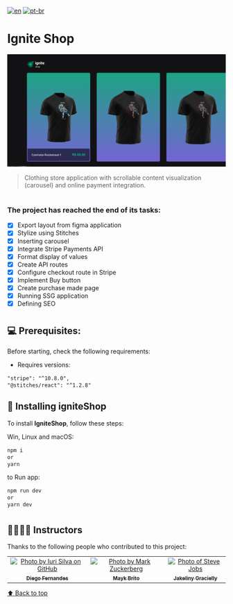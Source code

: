 [![en](https://img.shields.io/badge/lang-en-critical.svg)](https://github.com/gutoo01/template-04-igniteShop/blob/main/readme.md)
[![pt-br](https://img.shields.io/badge/lang-pt--br-blue.svg)](https://github.com/gutoo01/template-04-igniteShop/blob/main/readme.pt-br.md)

# **Ignite Shop**

<img src="./ig-shop-preview.png" alt="ignews">

> Clothing store application with scrollable content visualization (carousel) and online payment integration.

#
### The project has reached the end of its tasks:

- [x] Export layout from figma application
- [x] Stylize using Stitches
- [x] Inserting carousel
- [x] Integrate Stripe Payments API
- [x] Format display of values
- [x] Create API routes
- [x] Configure checkout route in Stripe
- [x] Implement Buy button
- [x] Create purchase made page
- [x] Running SSG application
- [x] Defining SEO

#
## 💻 Prerequisites:

Before starting, check the following requirements:

- Requires versions:

```
"stripe": "^10.8.0",
"@stitches/react": "^1.2.8"
```

## 🚀 Installing **igniteShop**

To install **IgniteShop**, follow these steps:

Win, Linux and macOS:

```
npm i
or
yarn
```
to Run app:
```
npm run dev
or
yarn dev
```

#
## 🫱🏻‍🫲🏽 Instructors

Thanks to the following people who contributed to this project:

<table>
  <tr>
    <td align="center">
      <a href="#">
        <img src="https://github.com/diego3g.png" width="100px;" alt="Photo by Iuri Silva on GitHub"/><br>
        <sub>
          <b>Diego Fernandes</b>
        </sub>
      </a>
    </td>
    <td align="center">
      <a href="#">
        <img src="https://github.com/maykbrito.png" width="100px;" alt="Photo by Mark Zuckerberg"/><br>
        <sub>
          <b>Mayk Brito</b>
        </sub>
      </a>
    </td>
    <td align="center">
      <a href="#">
        <img src="https://github.com/jakeliny.png" width="100px;" alt="Photo of Steve Jobs"/><br>
        <sub>
          <b>Jakeliny Gracielly</b>
        </sub>
      </a>
    </td>
  </tr>
</table>

[⬆ Back to top](#Ignite-Shop)<br>
